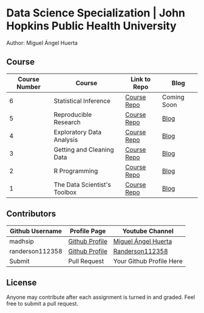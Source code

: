 # Data Science Specialization | John Hopkins Public Health University
Author: Miguel Ángel Huerta <br />


## Course 
Course Number | Course | Link to Repo | Blog
--- | --- | --- | ---
6 |  Statistical Inference |  [Course Repo](https://github.com/mGalarnyk/datasciencecoursera/tree/master/6_%20Statistical_Inference "Statistical Inference Repo") | Coming Soon 
5 |  Reproducible Research |  [Course Repo](https://github.com/mGalarnyk/datasciencecoursera/tree/master/5_Reproducible_Research "Reproducible Research Repo") | [Blog](https://medium.com/@GalarnykMichael/reproducible-research-jhu-coursera-course-5-ad0188bfc53b "Review + data.table")
4 |  Exploratory Data Analysis |  [Course Repo](https://github.com/mGalarnyk/datasciencecoursera/tree/master/4_Exploratory_Data_Analysis "Exploratory Data Analysis Repo") | [Blog](https://medium.com/@GalarnykMichael/exploratory-data-analysis-jhu-coursera-course-4-4a908e0d30d8#.g10ri88vo "Review + data.table")
3 |  Getting and Cleaning Data |  [Course Repo](https://github.com/mGalarnyk/datasciencecoursera/tree/master/3_Getting_and_Cleaning_Data "Getting and Cleaning Data") | [Blog](https://medium.com/@GalarnykMichael/getting-and-cleaning-data-jhu-coursera-course-3-c3635747858b#.y93kqfa0u "Review + data.table")
2 |  R Programming |  [Course Repo](https://github.com/mGalarnyk/datasciencecoursera/tree/master/2_R_Programming "R Programming Repo") | [Blog](https://medium.com/@GalarnykMichael/in-progress-review-course-2-r-programming-jhu-coursera-ad27086d8438#.bzzr29fvo "Review + data.table")
1 |  The Data Scientist's Toolbox |  [Course Repo](https://github.com/mGalarnyk/datasciencecoursera/tree/master/4_Exploratory_Data_Analysis "Data Scientist's Repo") | [Blog](https://medium.com/@GalarnykMichael/review-course-1-the-data-scientists-toolbox-jhu-coursera-4d7459458821#.5jpg133ln "Review + Going over Parts of Quiz")



## Contributors
Github Username | Profile Page | Youtube Channel
--- | --- | ---
madhsip | [Github Profile](https://github.com/mahdsip) | [Miguel Ángel Huerta](https://picasa.duckdns.org/)
randerson112358 | [Github Profile](https://github.com/randerson112358) | [Randerson112358](https://www.youtube.com/channel/UCaV_0qp2NZd319K4_K8Z5SQ)
Submit |  Pull Request | Your Github Profile Here

## License
Anyone may contribute after each assignment is turned in and graded. Feel free to submit a pull request. 
